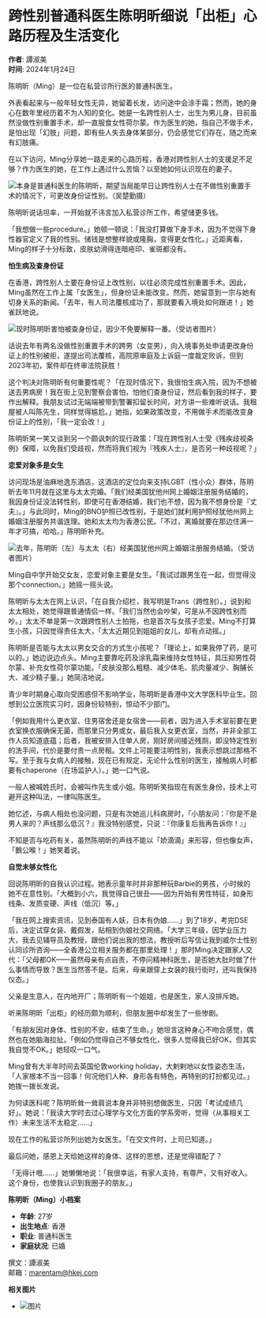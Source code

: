 # 跨性别普通科医生陈明昕细说「出柜」心路历程及生活变化

**作者**: 譚淑美  
**时间**: 2024年1月24日  

陈明昕（Ming）是一位在私营诊所行医的普通科医生。

外表看起来与一般年轻女性无异，她留着长发，访问途中会涂手霜；然而，她的身心在数年里经历着不为人知的变化。她是一名跨性别人士，出生为男儿身，目前虽然没做性别重置手术，却一直服食女性荷尔蒙。作为医生的她，指自己不做手术，是怕出现「幻肢」问题，即有些人失去身体某部分，仍会感觉它们存在，随之而来有幻肢痛。

在以下访问，Ming分享她一路走来的心路历程，香港对跨性别人士的支援足不足够？作为医生的她，在工作上遇过什么苦恼？以至她如何认识现在的妻子。

![本身是普通科医生的陈明昕，期望当局能早日让跨性别人士在不做性别重置手术的情况下，可更改身份证性别。（吴楚勤摄）](https://static.hkej.com/hkej/images/2024/01/24/3662751_0363f441c821aba37dcc6fbe4c80f980_620.jpg)

陈明昕说话坦率，一开始就不讳言加入私营诊所工作，希望储更多钱。

「我想做一些procedure。」她顿一顿说：「我没打算做下身手术，因为不觉得下身性器官定义了我的性别。储钱是想整样貌或隆胸，变得更女性化。」近距离看，Ming的样子十分标致，皮肤幼滑得连暗疮印、雀斑都没有。

**怕生病及查身份证**

在香港，跨性别人士要在身份证上改性别，以往必须完成性别重置手术。因此，Ming虽然在工作上属「女医生」，但身份证未能改变。然而，她留意到一宗与她有切身关系的新闻。「去年，有人司法覆核成功了，那就要看入境处如何跟进！」她雀跃地说。

![现时陈明昕害怕被查身份证，因少不免要解释一番。（受访者图片）](https://static.hkej.com/hkej/images/2024/01/24/3662751_eeaed14a6a6ab1d7a21196067a6ec2c0_620.jpg)

话说去年有两名没做性别重置手术的跨男（女变男），向入境事务处申请更改身份证上的性别被拒，遂提出司法覆核，高院原审庭及上诉庭一度裁定败诉，但到2023年初，案件却在终审法院获胜！

这个判决对陈明昕有何重要性呢？「在现时情况下，我很怕生病入院，因为不想被送去男病房！我在街上见到警察会害怕，怕他们查身份证，然后看到我的样子，要作出解释。我朋友试过无端端被带到警署扣留长时间，对方讲一些难听说话。我租屋被人叫陈先生，同样觉得尴尬。」她指，如果政策改变，不用做手术而能改变身份证上的性别，「我一定会改！」

陈明昕笑一笑又谈到另一个颇讽刺的现行政策：「现在跨性别人士受《残疾歧视条例》保障，以免我们受歧视，然而将我们视为『残疾人士』，是否另一种歧视呢？」

**恋爱对象多是女生**

访问现场是油麻地逸东酒店，这酒店的定位向来支持LGBT（性小众）群体，陈明昕去年11月就在这里与太太完婚。「我们经美国犹他州网上婚姻注册服务结婚的，我因身份证没法转性别，即使可在香港结婚，我们也不想，因为我不想身份是『丈夫』。」与此同时，Ming的BNO护照已改性别，于是她们就利用护照经犹他州网上婚姻注册服务共谐连理。她和太太均为香港公民。「不过，离婚就要在那边住满一年才可搞，哈哈。」陈明昕补充。

![去年，陈明昕（左）与太太（右）经美国犹他州网上婚姻注册服务结婚。（受访者图片）](https://static.hkej.com/hkej/images/2024/01/24/3662751_b4e2d0e26905acf2e68f7804bbdd4996_620.jpg)

Ming自中学开始交女友，恋爱对象主要是女生。「我试过跟男生在一起，但觉得没那个connection。」她摇一摇头说。

陈明昕与太太在网上认识，「在自我介绍栏，我写明是Trans（跨性别）。」说到和太太相处，她觉得跟普通情侣一样。「我们当然也会吵架，可是从不因跨性别而吵。」太太不单是第一次跟跨性别人士拍拖，也是首次与女孩子恋爱。Ming不打算生小孩，只因觉得责任太大，「太太近期见到姐姐的女儿，却有点动摇。」

陈明昕是否能与太太以男女交合的方式生小孩呢？「理论上，如果我停了药，是可以的。」她边说边点头。Ming主要靠吃药及涂乳霜来维持女性特征，具压抑男性荷尔蒙、补充女性荷尔蒙功能。「皮肤没那么粗糙、减少体毛、肌肉量减少、胸脯长大、减少精子量。」她简洁地说。

青少年时期身心取向受困惑但不影响学业，陈明昕是香港中文大学医科毕业生。回想到公立医院实习时，因身份较特别，惊动不少部门。

「例如我用什么更衣室、住男宿舍还是女宿舍——前者，因为进入手术室前要在更衣室换衣服确保无菌，而那里只分男或女，最后我入女更衣室，当然，并非全部工作人员知道底蕴；后者，我被安排入住单人房，刚好房间接近残厕，即没特定性别的洗手间，代价是要付贵一点房租。文件上可能要注明性别，我表示想跳过那格不写。至于我与女病人的接触，现在已有规定，无论什么性别的医生，接触病人时都要有chaperone（在场监护人）。」她一口气说。

一般人被喊姓氏时，会被叫作先生或小姐。陈明昕笑指现在有医生身份，技术上可避开这种叫法，一律叫陈医生。

她忆述，与病人相处也没问题，只是有次她巡儿科病房时，「小朋友问：『你是不是男人来的？声线那么低沉？』我没特别感觉，只说：『你康复后我再告诉你！』」

不知是否与吃药有关，虽然陈明昕的声线不能以「娇滴滴」来形容，但也像女声，「鵝公喉！」她笑着说。

**自觉未够女性化**

回说陈明昕的自我认识过程。她表示童年时并非那种玩Barbie的男孩，小时候的她不在意性别。「大概到小六，我觉得自己很丑——因为开始有男性特征，如身形线条、发质变硬、声线（低沉）等。」

「我在网上搜索资讯，见到泰国有人妖，日本有伪娘……」到了18岁，考完DSE后，决定试穿女装、戴假发，贴相到伪娘社交网络。「大学三年级，因学业压力大，我去见辅导员及教授，跟他们说出我的想法，教授听后写信让我到威尔士性别认同诊所咨询——全香港公立相关服务都在那里处理！」那时Ming决定跟家人交代：「父母都OK——虽然母亲有点自责，不停问精神科医生，是否她大肚时做了什么事情而导致？医生当然答不是。后来，母亲跟穿上女装的我行街时，还叫我保持仪态。」

父亲是生意人，在内地开厂；陈明昕有一个姐姐，也是医生，家人没排斥她。

听来陈明昕「出柜」的经历颇为顺利，但朋友圈中却发生了一些惨剧。

「有朋友因对身体、性别的不安，结束了生命。」她坦言这种身心不吻合感觉，偶然也在她脑海拉扯。「例如仍觉得自己不够女性化，很多人觉得我已好OK，但其实我自觉不OK。」她轻叹一口气。

Ming曾有大半年时间去英国伦敦working holiday，大剌剌地以女性姿态生活，「人家根本不当一回事！何况他们人种、身形各有特色，再特别的打扮都见过。」她拨一拨长发说。

为何读医科呢？陈明昕耸一耸肩说本身并非特别想做医生，只因「考试成绩几好」。她说：「我读大学时去过心理学与文化方面的学系旁听，觉得（从事相关工作）未来生活不太稳定……」

现在工作的私营诊所列出她为女医生。「在交文件时，上司已知道。」

最后问她，感恩上天给她这样的身体、这样的思想，还是觉得错配了？

「无得计嘅……」她懒懒地说：「我很幸运，有家人支持，有尊严，又有好收入。这个身份，也使我认识到我圈子的朋友。」

**陈明昕（Ming）小档案**

- **年龄**: 27岁
- **出生地点**: 香港
- **职业**: 普通科医生
- **家庭状况**: 已婚

撰文：譚淑美  
邮箱：marentam@hkej.com  

**相关图片**
- ![图片](https://static.hkej.com/hkej/css/ui/sectiontitle_23.png)